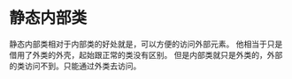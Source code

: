 # 静态内部类
  静态内部类相对于内部类的好处就是，可以方便的访问外部元素。
  他相当于只是借用了外类的外壳，起始跟正常的类没有区别。
  但是内部类就只是外类的，外部的类访问不到。只能通过外类去访问。
